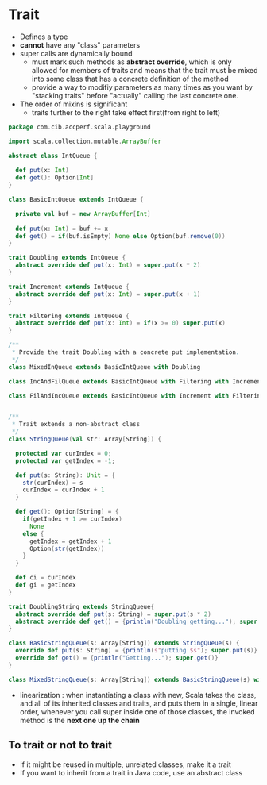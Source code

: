 # Trait

+   Defines a type
+   **cannot** have any "class" parameters
+   super calls are dynamically bound
    *   must mark such methods as **abstract override**, which is only allowed for members of traits and means that the trait must be mixed into some class that has a concrete definition of the method
    *   provide a way to modifiy parameters as many times as you want by "stacking traits" before "actually" calling the last concrete one.
+   The order of mixins is significant
    *    traits further to the right take effect first(from right to left)

```scala
package com.cib.accperf.scala.playground

import scala.collection.mutable.ArrayBuffer

abstract class IntQueue {
  
  def put(x: Int)
  def get(): Option[Int]
}

class BasicIntQueue extends IntQueue {

  private val buf = new ArrayBuffer[Int]
  
  def put(x: Int) = buf += x
  def get() = if(buf.isEmpty) None else Option(buf.remove(0))
}

trait Doubling extends IntQueue { 
  abstract override def put(x: Int) = super.put(x * 2)  
}

trait Increment extends IntQueue {
  abstract override def put(x: Int) = super.put(x + 1)
}

trait Filtering extends IntQueue {
  abstract override def put(x: Int) = if(x >= 0) super.put(x)
}

/**
 * Provide the trait Doubling with a concrete put implementation.
 */
class MixedInQueue extends BasicIntQueue with Doubling

class IncAndFilQueue extends BasicIntQueue with Filtering with Increment

class FilAndIncQueue extends BasicIntQueue with Increment with Filtering


/**
 * Trait extends a non-abstract class
 */
class StringQueue(val str: Array[String]) {

  protected var curIndex = 0;
  protected var getIndex = -1;

  def put(s: String): Unit = {
    str(curIndex) = s
    curIndex = curIndex + 1
  }

  def get(): Option[String] = {
    if(getIndex + 1 >= curIndex)
      None
    else {
      getIndex = getIndex + 1
      Option(str(getIndex))
    }
  }

  def ci = curIndex
  def gi = getIndex
}

trait DoublingString extends StringQueue{
  abstract override def put(s: String) = super.put(s * 2)
  abstract override def get() = {println("Doubling getting..."); super.get()}
}

class BasicStringQueue(s: Array[String]) extends StringQueue(s) {
  override def put(s: String) = {println(s"putting $s"); super.put(s)}
  override def get() = {println("Getting..."); super.get()}
}

class MixedStringQueue(s: Array[String]) extends BasicStringQueue(s) with DoublingString
```

+   linearization : when instantiating a class with new, Scala takes the class, and all of its inherited classes and traits, and puts them in a single, linear order, whenever you call super inside one of those classes, the invoked method is the **next one up the chain**

## To trait or not to trait

+   If it might be reused in multiple, unrelated classes, make it a trait
+   If you want to inherit from a trait in Java code, use an abstract class